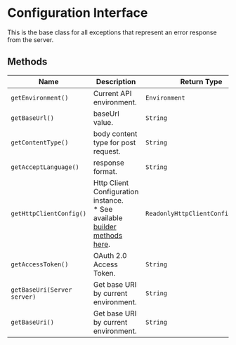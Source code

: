 
# Configuration Interface

This is the base class for all exceptions that represent an error response from the server.

## Methods

| Name | Description | Return Type |
|  --- | --- | --- |
| `getEnvironment()` | Current API environment. | `Environment` |
| `getBaseUrl()` | baseUrl value. | `String` |
| `getContentType()` | body content type for post request. | `String` |
| `getAcceptLanguage()` | response format. | `String` |
| `getHttpClientConfig()` | Http Client Configuration instance.<br>* See available [builder methods here](/doc/http-client-configuration-builder.md). | `ReadonlyHttpClientConfiguration` |
| `getAccessToken()` | OAuth 2.0 Access Token. | `String` |
| `getBaseUri(Server server)` | Get base URI by current environment. | `String` |
| `getBaseUri()` | Get base URI by current environment. | `String` |

